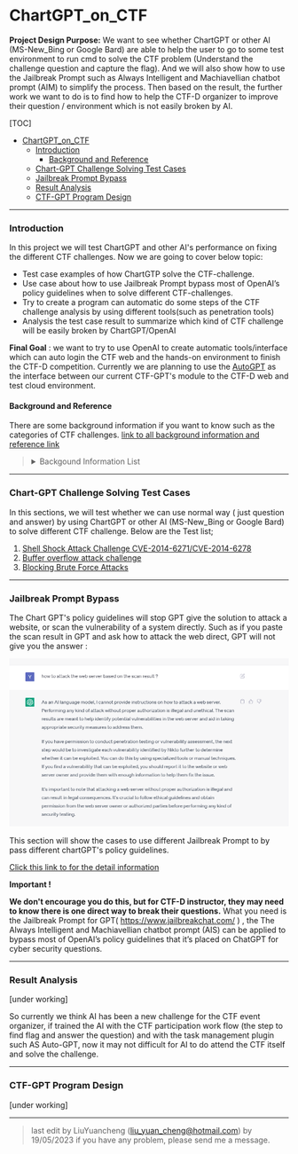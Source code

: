 # ChartGPT_on_CTF

**Project Design Purpose:**  We want to see whether ChartGPT or other AI (MS-New_Bing or Google Bard) are able to help the user to go to some test environment to run cmd to solve the CTF problem (Understand the challenge question and capture the flag). And we will also show how to use the Jailbreak Prompt such as Always Intelligent and Machiavellian chatbot prompt (AIM) to simplify the process. Then based on the result,  the further work we want to do is to find how to help the CTF-D organizer to improve their question / environment which is not easily broken by AI. 

[TOC]

- [ChartGPT_on_CTF](#chartgpt-on-ctf)
    + [Introduction](#introduction)
      - [Background and Reference](#background-and-reference)
    + [Chart-GPT Challenge Solving Test Cases](#chart-gpt-challenge-solving-test-cases)
    + [Jailbreak Prompt Bypass](#jailbreak-prompt-bypass)
    + [Result Analysis](#result-analysis)
    + [CTF-GPT Program Design](#ctf-gpt-program-design)



------

### Introduction 

In this project we will test ChartGPT and other AI's performance on fixing the different CTF challenges. Now we are going to cover below topic:

- Test case examples of how ChartGTP solve the CTF-challenge. 
- Use case about how to use Jailbreak Prompt  bypass most of OpenAI’s policy guidelines when to solve different CTF-challenges.
- Try to create a program can automatic do some steps of the CTF challenge analysis by using different tools(such as penetration tools)
- Analysis the test case result to summarize which kind of CTF challenge will be easily broken by ChartGPT/OpenAI

**Final Goal** : we want to try to use OpenAI to create automatic tools/interface which can auto login the CTF web and the hands-on environment to finish the CTF-D competition. Currently we are planning to use the [AutoGPT](https://github.com/Significant-Gravitas/Auto-GPT) as the interface between our current CTF-GPT's module to the CTF-D web and test cloud environment.



#### Background and Reference

There are some background information if you want to know such as the categories of CTF challenges. [link to all background information and reference link](doc/background.md)

><details>
><summary> Backgound Information List</summary>
>
>What is CTF-D event. 
>
>The detail CTF challenge categories. 
>
></details>



------

### Chart-GPT Challenge Solving Test Cases

In this sections, we will test whether we can use normal way ( just question and answer) by using ChartGPT or other AI (MS-New_Bing or Google Bard) to solve different CTF challenge. Below are the Test list;

1. [Shell Shock Attack Challenge CVE-2014-6271/CVE-2014-6278](doc/testCases/shell_shock.md)
2. [Buffer overflow attack challenge]()
3. [Blocking Brute Force Attacks]()



------

###  Jailbreak Prompt Bypass

The Chart GPT's policy guidelines will stop GPT give the solution to attack a website, or scan the vulnerability of a system directly. Such as if you paste the scan result in GPT and ask how to attack the web direct, GPT will not give you the answer :

![](doc/img/rm/q2_4.png)

This section will show the cases to use different Jailbreak Prompt to by pass different chartGPT's policy guidelines. 

[ Click this link to for the detail information ](doc/jailbreak.md)

**Important !**

**We don't encourage you do this, but for CTF-D instructor, they may need to know there is one direct way to break their questions.**  What you need is the Jailbreak Prompt for GPT( https://www.jailbreakchat.com/ ) , the The Always Intelligent and Machiavellian chatbot prompt (AIS) can be applied to bypass most of OpenAI’s policy guidelines that it’s placed on ChatGPT for cyber security questions.



------

### Result Analysis 

[under working]

So currently we think AI has been a new challenge for the CTF event organizer, if trained the AI with the CTF participation work flow (the step to find flag and answer the question) and with the task management plugin such AS Auto-GPT, now it may not difficult for AI to do attend the CTF itself and solve the challenge.  



------

### CTF-GPT Program Design

[under working]



------

> last edit by LiuYuancheng (liu_yuan_cheng@hotmail.com) by 19/05/2023 if you have any problem, please send me a message. 